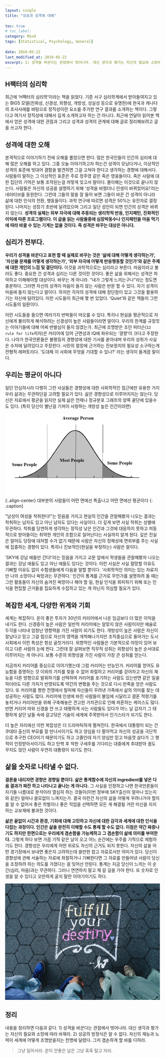 ```yaml
---
layout:	single
title: "성공과 성격에 대해"

toc: true
# toc_label:
category: Mind
tags: [Statistical, Psychology, General]

date: 2019-05-22
last_modified_at: 2019-05-22
excerpt: 1) 성격을 바꾼다는 관점에서 벗어나라. 대신 생각과 평가는 자신의 필요와 소망에 따라 바꿔라. 2) 성공의 방정식은 알 수 없다. 자신의 재능과 노력이 세계에 어떻게 조명받을지는 천명에 달렸다. 그저 겸손하게 할 바를 다하라.
---
```


## H팩터의 심리학
최근에 ‘H팩터의 심리학’이라는 책을 읽었다. 기존 서구 심리학계에서 받아들여지고 있는 BIG5 모델(친화성, 신경성, 외향성, 개방성, 성실성 등으로 유명한)에 한국과 캐나다의 조사사례를 바탕으로 정직성이란 요소를 추가한 연구 결과를 소개하는 책이다. 그렇다고 여기서 정직성에 대해서 길게 소개하고자 하는 건 아니다. 최근에 연달아 읽어본 책에서 얻은 성격에 대한 관점과 그리고 성격과 성격의 관계에 대해 글로 정리해보려고 글을 쓰고자 한다.

## 성격에 대한 오해
본격적으로 이야기하기 전에 오해를 풀었으면 한다. 많은 한국인들이 인간의 심리에 대해 많은 오해를 하고 있다. 그중 오늘 이야기하고자 하는건 성격이 모났다거나, 이상적인 성격의 표준에 빗대어 결함을 발견하면 그걸 고쳐야 한다고 생각하는 경향에 대해서다. 사람들이 말하는 그 이상적인 표준은 주로 정주영 같은 죽은 영웅들이다. 죽은 사람에 대한 집단의 기억은 보통 조작된는걸 까맣게 잊고서 말이다. 몰이해는 이것으로 끝나지 않는다. 사람들은 자신의 성공을 설명하기 위해 ‘성격을 바꿨더니 인생이 바뀌었어요!’라는 네러티브를 동원한다. 그런데 그들의 말을 잘 들어 보면 그들이 바꾼 건 성격이 아니라 삶에 대한 인식의 전환, 행동들이다. 과학 연구에 따르면 성격은 50%는 유전자로 결정된다. 나머지는 성장기 초반에 달려있으며 그리고 일단 성인이 되면 인간의 성격은 바뀌지 않는다. **성격의 실체는 외부 자극에 대해 추동되는 생리학적 반응, 인지패턴, 진화적인 이익에 따른 프로그램이다. 이 글을 읽는 사람들중에 심장박동수나 인지패턴을 마음 먹기에 따라 바꿀 수 있는 기계는 없을 것이다. 즉 성격은 바꾸는 대상은 아니다.**

## 심리가 전부다.
**우리가 성격을 바꾼다고 표현 할 때 실제로 바꾸는 것은 ‘삶에 대해 어떻게 생각하는가’, ‘자신을 문제를 어떻게 생각하는가’, ‘외부 자극에 어떻게 반응행동할 것인가’와 같은 주제에 대한 개인의 느낌 및 결단이다.** 이것을 과학적으로는 심리라고 부른다. 마음이라고 불러도 좋다. 중요한 건 성격과 심리는 다른 것이란 것이다. 좋은 삶을 위해서는 성격은 파악하고 이해해야할 대상이다. 바꾸는 게 아니라. “내가 그렇게 느끼는구나"라는 정도면 충분하다. 그러면 자신의 성격이 마음이 들지 않는 사람은 반문 할 수 있다. 자기 성격이 마음에 들지 않는다고 말이다. 하지만 각자의 성격에 대해 장단점이 있고 그것을 활용하기는 자신에 달려있다. 이런 시도들이 최근에 몇 번 있었다. ‘Quiet’와 같은 책들이 그런 시도들의 일환이다.

이런 시도들을 들으면 여러가지 반박들이 떠오를 수 있다. 특히나 현실을 평균적으로 자신에게 불리하게 해석하려는 신경성이 높은 사람들이라면 말이다. 우리의 한계를 규정짓는 이야기들에 대해 어찌 반발심이 들지 않겠는가. 최근에 조명받은 조던 피터슨(`12 rule for life`저자)은 커리어에 있어 근면성과 IQ에 좌우되는 ‘경향’이 크다고 주장한다. 나아가 한국언론들은 불평등의 경향성에 대한 기사를 쏟아내며 우리의 성취가 사실은 수저에 달려있다고 주장한다. 시민의 절망에 근거하는 진보정치의 필요성 소구하는게 전형적 레퍼토리다. ‘도대체 이 사회에 무엇을 기대할 수 있나?’ 라는 생각이 들게끔 말이다.

## 우리는 평균이 아니다
일단 안심하시라 다행히 그런 사실들은 경향성에 대한 사회학적인 접근에만 유용한 거지 우리 삶과는 무관하단걸 고려할 필요가 있다. 삶은 경향성으로 이루어지지는 않는다. 당신은 자료에서 평균을 읽지만 실제 삶은 언제나 정규분포 그래프의 양쪽 끝단에 있을수도 있다. (특히 당신이 별난걸 기꺼이 사랑하는 개방성 높은 인간이라면)

![](/img/1*ZDJEVtea7bJn0NVmPe_P4A.jpeg){:.align-center}
대부분의 사람들이 어떤 면에선 특출나고 어떤 면에선 평균이다
{: .caption}


"남성이 여성을 착취한다!"는 믿음을 가지고 현실의 인간을 관찰해봤자 나오는 결과는 착취하는 남자도 있고 아닌 남자도 있다는 사실이다. 더 깊게 보면 사실 착취는 성별에 무관하다. 착취를 당연하게 생각하는 정직성 낮은 인간과 그것에 대응하지 못하고 피동적으로 받아들이는 취약한 개인의 조합으로 일어난다는 사실까지 알게 된다. 깊은 진실은 알아도 당장에 대처할 수가 없기 때문에 사람은 자신의 정체성에 면죄부를 주는 사실에 집중하는 경향이 있다. 특히나 진보적인(현실을 부정하는) 사람은 말이다.

‘SKY에 강남 애들만 간다!’라는 믿음을 가지고 교문 앞에서 학생들을 관찰해봤자 나오는 결과는 강남 애들도 있고 아닌 애들도 있다는 것이다. 이런 사실은 사실 절망할 이유도 기뻐할 이유도 없이 수험생들에게 다음을 말할 뿐이다. ‘사회학적인 의미는 있는 자료지만 나의 소망이나 욕망과는 무관하다.’ 인간이 통계를 근거로 무언가를 설명하려 들 때는 그런 활동들이 자신의 숨겨진 욕망이나 해야 할 일, 현실 인식을 회피하기 위해 또는 인식을 편집할 근거들을 집요하게 수집하고 있는 게 아닌지 의심할 필요가 있다.

## 복잡한 세계, 다양한 위계와 기회
세계는 복잡하다. 운이 좋은 투자가 30년의 커리어에서 나온 임금보다 더 많은 이익을 내기도 한다. 신경증이 높은 사람은 일반적 커리어에는 알맞지 않은 사람이지만 예술로 두각을 나타내 엄청난 영향력을 가진 사람이 되기도 한다. 개방성이 높은 사람은 자신이 잘났다고 믿고 그걸 힘으로 자신의 영역을 개척해나가지만 조직중심으로 돌아가는 도시사회에서 이런 특성은 항상 골칫거리다. 외향적인 사람들은 기본적으로 야망이 있어 보이고 다른 사람의 눈에 띈다. 그런데 잘 살펴보면 직무적 성취는 외향성이 높은 순서대로 이루어지는 게 아니다. 보통 수준의 외향성을 가진 사람이 가장 큰 성취를 얻는다.

지금까지 커리어를 중심으로 이야기했는데 그럼 커리어는 만능인가. 커리어를 얻어도 유능함을 증명하는 것 이외의 가치를 찾을 수 없어 좌절하고 커리어를 걷어차고 자신의 재능을 다른 방향으로 발휘하기를 선택하여 커리어를 포기하는 사람도 있는반면 같은 일을 하더라도 다른 가치가 반영되도록 약간의 변형을 주는 것으로 다시 만족을 얻은 사람도 있다. 또 커리어를 향한 전쟁에서 탈피해 자신들이 꾸려낸 가족에서 삶의 의미를 찾는 데 성공하는 사람도 많다. 커리어에 인생에 바친 사람들이 불임에 시달리고 결혼 적령기를 놓치거나 커리어만을 위해 구축해놓은 견고한 가치관으로 인해 파혼하는 케이스도 많다. 반면 커리어 따위 신경을 안 쓰고 태평하게 사는 사람들도 있다가 어느 날 갑자기 그 태평하게 살던 날들 속에 갈고닦은 기술이 세계에 주목받아서 인기스타가 되기도 한다.

더 높은 자리에선 이런 복잡성은 더 드라마틱하게 펼쳐진다. 한국에서 대통령이 되는 건 쿠데타 출신의 부모를 잘 만나서이기도 하고 양심을 다 팔아먹고 자신의 성공을 극단적으로 추구한 CEO이기 때문이기도 하고 고졸인데 자기 양심만 믿고 마음껏 살다가 그 행적이 인정받아서이기도 하고 탄핵 후 착한 구세주를 기다리는 대중에게 추대받아 꿈도 꾸지도 않던 사람이 우연히 대통령이 되기도 한다.

## 삶을 숫자로 나타낼 수 없다.
**결론을 내리자면 경향은 경향일 뿐이다. 삶은 통계함수에 자신의 ingredient를 넣은 다음 결과가 짜잔 하고 나타나고 끝나는 게 아니다.** 그 사실을 인정하고 나면 한국언론들이 자기들 나름대로 분석이라 열심히 하는 것들이(이번 정부에 SKY출신이 얼마나 있는지와 같은) 얼마나 쓸모없이 느껴지는가. 결국 이런건 자신의 삶을 어떻게 꾸려나가야 할지를 알 수 없어서 좋은 학벌이나 좋은 직업을 선택하면 모든 게 해결될 거란 미신을 지지하는 교보재에 불과한 것이다.

**삶은 끝없이 시간과 환경, 기회에 대해 고민하고 자신에 대한 감각과 세계에 대한 인식을 다잡는 과정이다. 인간은 삶을 완전히 이해할 수도 통제 할 수도 없다. 이점은 약간 짜증나기도 하지만 한편으로는 우리에게 겸손함을 가능케하고 그 겸손함이 삶에 의미를 부여한다.** 그렇게 하다 보면 가끔 기적 같은 날이 오고 어느 순간에는 우주를 기적으로 체험하기도 한다. 경향성은 우리에게 어떤 위로도 자신의 근거도 되지 못한다. 자신의 삶을 어떤 경기장에서 보내면 좋은지 고려하는데 쓸만한 참고 자료로서만 의미가 있다. 당신이 경향성에 관해 서술하는 자료에 좌절하거나 기뻐한다면 그 자료를 만들어낸 사람이 당신을 조정하려 하는 의도를 가졌다는 걸 잊어선 안된다. 통계는 지금 당신이 느끼는 이 순간(심리, 마음)과는 무관하다. 그러니 연연하지 말고 제 갈 길을 가야 한다. 또 숫자로 인생을 알 수 있다고 오만하게 굴지 말란 이야기이기도 하다.

![](/img/1*p920vbhZRo9FNoUonPTUgQ.jpeg)

## 정리
내용을 정리하면 다음과 같다. 1) 성격을 바꾼다는 관점에서 벗어나라. 대신 생각과 평가는 자신의 필요와 소망에 따라 바꿔라. 2) 성공의 방정식은 알 수 없다. 자신의 재능과 노력이 세계에 어떻게 조명받을지는 천명에 달렸다. 그저 겸손하게 할 바를 다하라.

> 그냥 일어서라. 운이 안좋은 날은 그냥 훅훅 털고 자라.  
